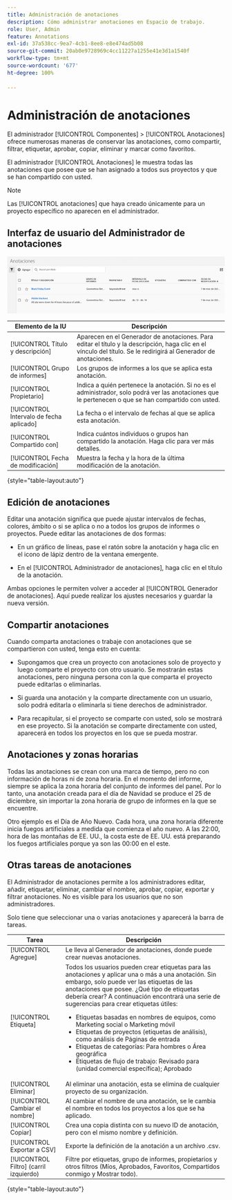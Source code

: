 ```yaml
---
title: Administración de anotaciones
description: Cómo administrar anotaciones en Espacio de trabajo.
role: User, Admin
feature: Annotations
exl-id: 37a538cc-9ea7-4cb1-8ee8-e8e474ad5b08
source-git-commit: 20ab0e9728969c4cc11227a1255e41e3d1a1540f
workflow-type: tm+mt
source-wordcount: '677'
ht-degree: 100%

---
```


# Administración de anotaciones

El administrador [!UICONTROL Componentes] > [!UICONTROL Anotaciones] ofrece numerosas maneras de conservar las anotaciones, como compartir, filtrar, etiquetar, aprobar, copiar, eliminar y marcar como favoritos.

El administrador [!UICONTROL Anotaciones] le muestra todas las anotaciones que posee que se han asignado a todos sus proyectos y que se han compartido con usted.

>[!NOTE]
>
>Las [!UICONTROL anotaciones] que haya creado únicamente para un proyecto específico no aparecen en el administrador.

## Interfaz de usuario del Administrador de anotaciones

![](assets/annotation-mgr.png)

| Elemento de la IU | Descripción |
| --- | --- | 
| [!UICONTROL Título y descripción] | Aparecen en el Generador de anotaciones. Para editar el título y la descripción, haga clic en el vínculo del título. Se le redirigirá al Generador de anotaciones. |
| [!UICONTROL Grupo de informes] | Los grupos de informes a los que se aplica esta anotación. |
| [!UICONTROL Propietario] | Indica a quién pertenece la anotación. Si no es el administrador, solo podrá ver las anotaciones que le pertenecen o que se han compartido con usted. |
| [!UICONTROL Intervalo de fecha aplicado] | La fecha o el intervalo de fechas al que se aplica esta anotación. |
| [!UICONTROL Compartido con] | Indica cuántos individuos o grupos han compartido la anotación. Haga clic para ver más detalles. |
| [!UICONTROL Fecha de modificación] | Muestra la fecha y la hora de la última modificación de la anotación. |

{style="table-layout:auto"}

## Edición de anotaciones

Editar una anotación significa que puede ajustar intervalos de fechas, colores, ámbito o si se aplica o no a todos los grupos de informes o proyectos. Puede editar las anotaciones de dos formas:

* En un gráfico de líneas, pase el ratón sobre la anotación y haga clic en el icono de lápiz dentro de la ventana emergente.

* En el [!UICONTROL Administrador de anotaciones], haga clic en el título de la anotación.

Ambas opciones le permiten volver a acceder al [!UICONTROL Generador de anotaciones]. Aquí puede realizar los ajustes necesarios y guardar la nueva versión.

## Compartir anotaciones

Cuando comparta anotaciones o trabaje con anotaciones que se compartieron con usted, tenga esto en cuenta:

* Supongamos que crea un proyecto con anotaciones solo de proyecto y luego comparte el proyecto con otro usuario. Se mostrarán estas anotaciones, pero ninguna persona con la que comparta el proyecto puede editarlas o eliminarlas.

* Si guarda una anotación y la comparte directamente con un usuario, solo podrá editarla o eliminarla si tiene derechos de administrador.

* Para recapitular, si el proyecto se comparte con usted, solo se mostrará en ese proyecto. Si la anotación se comparte directamente con usted, aparecerá en todos los proyectos en los que se pueda mostrar.

## Anotaciones y zonas horarias

Todas las anotaciones se crean con una marca de tiempo, pero no con información de horas ni de zona horaria. En el momento del informe, siempre se aplica la zona horaria del conjunto de informes del panel. Por lo tanto, una anotación creada para el día de Navidad se produce el 25 de diciembre, sin importar la zona horaria de grupo de informes en la que se encuentre.

Otro ejemplo es el Día de Año Nuevo. Cada hora, una zona horaria diferente inicia fuegos artificiales a medida que comienza el año nuevo. A las 22:00, hora de las montañas de EE. UU., la costa este de EE. UU. está preparando los fuegos artificiales porque ya son las 00:00 en el este.

## Otras tareas de anotaciones

El Administrador de anotaciones permite a los administradores editar, añadir, etiquetar, eliminar, cambiar el nombre, aprobar, copiar, exportar y filtrar anotaciones. No es visible para los usuarios que no son administradores.

Solo tiene que seleccionar una o varias anotaciones y aparecerá la barra de tareas.

| Tarea | Descripción |
| --- | --- |
| [!UICONTROL Agregue] | Le lleva al Generador de anotaciones, donde puede crear nuevas anotaciones. |
| [!UICONTROL Etiqueta] | Todos los usuarios pueden crear etiquetas para las anotaciones y aplicar una o más a una anotación. Sin embargo, solo puede ver las etiquetas de las anotaciones que posee. ¿Qué tipo de etiquetas debería crear? A continuación encontrará una serie de sugerencias para crear etiquetas útiles:<ul><li>Etiquetas basadas en nombres de equipos, como Marketing social o Marketing móvil</li><li>Etiquetas de proyectos (etiquetas de análisis), como análisis de Páginas de entrada</li><li>Etiquetas de categorías: Para hombres o Área geográfica</li><li>Etiquetas de flujo de trabajo: Revisado para (unidad comercial específica); Aprobado</li></ul> |
| [!UICONTROL Eliminar] | Al eliminar una anotación, esta se elimina de cualquier proyecto de su organización. |
| [!UICONTROL Cambiar el nombre] | Al cambiar el nombre de una anotación, se le cambia el nombre en todos los proyectos a los que se ha aplicado. |
| [!UICONTROL Copiar] | Crea una copia distinta con su nuevo ID de anotación, pero con el mismo nombre y definición. |
| [!UICONTROL Exportar a CSV] | Exporte la definición de la anotación a un archivo .csv. |
| [!UICONTROL Filtro] (carril izquierdo) | Filtre por etiquetas, grupo de informes, propietarios y otros filtros (Míos, Aprobados, Favoritos, Compartidos conmigo y Mostrar todo). |

{style="table-layout:auto"}
